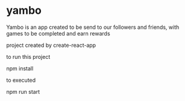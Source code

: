 # yambo
Yambo is an app created to be send to our followers and friends, with games to be completed and earn rewards


project created by create-react-app

to run this project 

npm install

to executed

npm run start
